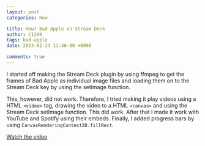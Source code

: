 ```yaml
---
layout: post
categories: How

title: How? Bad Apple on Stream Deck
author: C1200
tags: bad-apple
date: 2023-02-24 11:46:00 +0000

comments: true
---
```


I started off making the Stream Deck plugin by using ffmpeg to get the frames of Bad Apple as
individual image files and loading them on to the Stream Deck key by using the setImage function.

This, however, did not work. Therefore, I tried making it play videos using a HTML `<video>` tag,
drawing the video to a HTML `<canvas>` and using the Stream Deck setImage function. This did work.
After that I made it work with YouTube and Spotify using their embeds. Finally, I added progress
bars by using `CanvasRenderingContext2D.fillRect`.

[Watch the video](https://youtu.be/W1XYDhrImqI)

